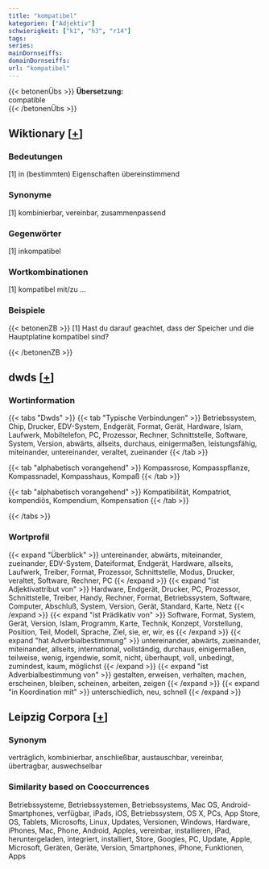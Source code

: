 ```yaml
---
title: "kompatibel"
kategorien: ["Adjektiv"]
schwierigkeit: ["k1", "h3", "r14"]
tags:
series:
mainDornseiffs:
domainDornseiffs:
url: "kompatibel"
---
```


{{< betonenÜbs >}}
**Übersetzung:**  
compatible  
{{< /betonenÜbs >}}

## Wiktionary [[+](https://de.wiktionary.org/wiki/kompatibel)]

### Bedeutungen
[1] in (bestimmten) Eigenschaften übereinstimmend  

### Synonyme
[1] kombinierbar, vereinbar, zusammenpassend  

### Gegenwörter
[1] inkompatibel  

### Wortkombinationen
[1] kompatibel mit/zu …  

### Beispiele
{{< betonenZB >}}
[1] Hast du darauf geachtet, dass der Speicher und die Hauptplatine kompatibel sind?  

{{< /betonenZB >}}


## dwds [[+](https://www.dwds.de/wb/kompatibel)]

### Wortinformation
{{< tabs "Dwds" >}}
{{< tab "Typische Verbindungen" >}}
Betriebssystem, Chip, Drucker, EDV-System, Endgerät, Format, Gerät, Hardware, Islam, Laufwerk, Mobiltelefon, PC, Prozessor, Rechner, Schnittstelle, Software, System, Version, abwärts, allseits, durchaus, einigermaßen, leistungsfähig, miteinander, untereinander, veraltet, zueinander
{{< /tab >}}

{{< tab "alphabetisch vorangehend" >}}
Kompassrose, Kompasspflanze, Kompassnadel, Kompasshaus, Kompaß
{{< /tab >}}

{{< tab "alphabetisch vorangehend" >}}
Kompatibilität, Kompatriot, kompendiös, Kompendium, Kompensation
{{< /tab >}}

{{< /tabs >}}

### Wortprofil
{{< expand "Überblick" >}} untereinander, abwärts, miteinander, zueinander, EDV-System, Dateiformat, Endgerät, Hardware, allseits, Laufwerk, Treiber, Format, Prozessor, Schnittstelle, Modus, Drucker, veraltet, Software, Rechner, PC {{< /expand >}}
{{< expand "ist Adjektivattribut von" >}} Hardware, Endgerät, Drucker, PC, Prozessor, Schnittstelle, Treiber, Handy, Rechner, Format, Betriebssystem, Software, Computer, Abschluß, System, Version, Gerät, Standard, Karte, Netz {{< /expand >}}
{{< expand "ist Prädikativ von" >}} Software, Format, System, Gerät, Version, Islam, Programm, Karte, Technik, Konzept, Vorstellung, Position, Teil, Modell, Sprache, Ziel, sie, er, wir, es {{< /expand >}}
{{< expand "hat Adverbialbestimmung" >}} untereinander, abwärts, zueinander, miteinander, allseits, international, vollständig, durchaus, einigermaßen, teilweise, wenig, irgendwie, somit, nicht, überhaupt, voll, unbedingt, zumindest, kaum, möglichst {{< /expand >}}
{{< expand "ist Adverbialbestimmung von" >}} gestalten, erweisen, verhalten, machen, erscheinen, bleiben, scheinen, arbeiten, zeigen {{< /expand >}}
{{< expand "in Koordination mit" >}} unterschiedlich, neu, schnell {{< /expand >}}

## Leipzig Corpora [[+](https://corpora.uni-leipzig.de/en/res?word=kompatibel&corpusId=deu_newscrawl-public_2018)]


### Synonym
verträglich, kombinierbar, anschließbar, austauschbar, vereinbar, übertragbar, auswechselbar


### Similarity based on Cooccurrences
Betriebssysteme, Betriebssystemen, Betriebssystems, Mac OS, Android-Smartphones, verfügbar, iPads, iOS, Betriebssystem, OS X, PCs, App Store, OS, Tablets, Microsofts, Linux, Updates, Versionen, Windows, Hardware, iPhones, Mac, Phone, Android, Apples, vereinbar, installieren, iPad, heruntergeladen, integriert, installiert, Store, Googles, PC, Update, Apple, Microsoft, Geräten, Geräte, Version, Smartphones, iPhone, Funktionen, Apps

